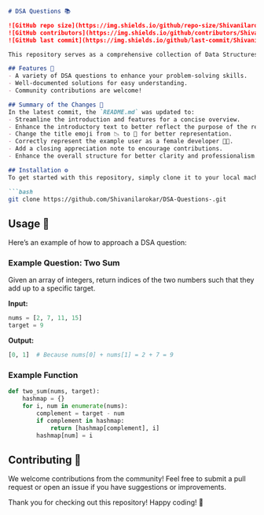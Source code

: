 ```markdown
# DSA Questions 📚

![GitHub repo size](https://img.shields.io/github/repo-size/Shivanilarokar/DSA-Questions-) 
![GitHub contributors](https://img.shields.io/github/contributors/Shivanilarokar/DSA-Questions-) 
![GitHub last commit](https://img.shields.io/github/last-commit/Shivanilarokar/DSA-Questions-) 

This repository serves as a comprehensive collection of Data Structures and Algorithms (DSA) questions and solutions to help you practice and improve your coding skills.

## Features 🌟
- A variety of DSA questions to enhance your problem-solving skills.
- Well-documented solutions for easy understanding.
- Community contributions are welcome!

## Summary of the Changes 📝
In the latest commit, the `README.md` was updated to:
- Streamline the introduction and features for a concise overview.
- Enhance the introductory text to better reflect the purpose of the repository.
- Change the title emoji from 📉 to 📖 for better representation.
- Correctly represent the example user as a female developer 👩‍💻.
- Add a closing appreciation note to encourage contributions.
- Enhance the overall structure for better clarity and professionalism.

## Installation ⚙️
To get started with this repository, simply clone it to your local machine using:

```bash
git clone https://github.com/Shivanilarokar/DSA-Questions-.git
```

## Usage 📖
Here’s an example of how to approach a DSA question:

### Example Question: Two Sum
Given an array of integers, return indices of the two numbers such that they add up to a specific target.

**Input:**
```python
nums = [2, 7, 11, 15]
target = 9
```

**Output:**
```python
[0, 1]  # Because nums[0] + nums[1] = 2 + 7 = 9
```

### Example Function
```python
def two_sum(nums, target):
    hashmap = {}
    for i, num in enumerate(nums):
        complement = target - num
        if complement in hashmap:
            return [hashmap[complement], i]
        hashmap[num] = i
```

## Contributing 🤝
We welcome contributions from the community! Feel free to submit a pull request or open an issue if you have suggestions or improvements.

Thank you for checking out this repository! Happy coding! 🚀
```